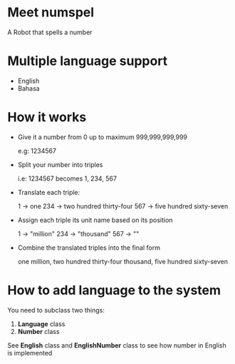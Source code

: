 # Meet numspel
A Robot that spells a number

# Multiple language support
- English
- Bahasa

# How it works
- Give it a number from 0 up to maximum 999,999,999,999

  e.g: 1234567
  
- Split your number into triples

  i.e: 1234567 becomes 1, 234, 567
  
- Translate each triple:

  1   -> one
  234 -> two hundred thirty-four
  567 -> five hundred sixty-seven
  
- Assign each triple its unit name based on its position

  1   -> "million"
  234 -> "thousand"
  567 -> ""
  
- Combine the translated triples into the final form

  one million, two hundred thirty-four thousand, five hundred sixty-seven


# How to add language to the system
  You need to subclass two things:
  1. **Language** class
  2. **Number** class

  See **English** class and **EnglishNumber** class to see how number in English is implemented
